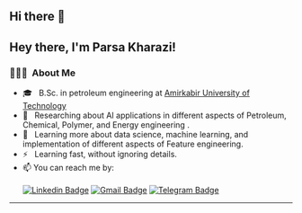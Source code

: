 ## Hi there 👋

<!--
**parsakharazi10/parsakharazi10** is a ✨ _special_ ✨ repository because its `README.md` (this file) appears on your GitHub profile.

Here are some ideas to get you started:

- 🔭 I’m currently working on ...
- 🌱 I’m currently learning ...
- 👯 I’m looking to collaborate on ...
- 🤔 I’m looking for help with ...
- 💬 Ask me about ...
- 📫 How to reach me: ...
- 😄 Pronouns: ...
- ⚡ Fun fact: ...
-->
## Hey there, I'm Parsa Kharazi!

### 👨🏻‍💻 &nbsp;About Me
- 🎓 &nbsp; B.Sc. in petroleum engineering at [Amirkabir University of Technology](https://aut.ac.ir/)
- 🤔 &nbsp; Researching about AI applications in different aspects of Petroleum, Chemical, Polymer, and Energy engineering .
- 🌱 &nbsp; Learning more about data science, machine learning, and implementation of different aspects of Feature engineering.
- ⚡️ &nbsp; Learning fast, without ignoring details.
- 📫 You can reach me by:<br><br>
[![Linkedin Badge](https://img.shields.io/badge/-LinkedIn-0077B5?style=for-the-badge&logo=linkedin&logoColor=white)](http://www.linkedin.com/in/parsa-kharazi-55bb49246)
[![Gmail Badge](https://img.shields.io/badge/Gmail-D14836?style=for-the-badge&logo=gmail&logoColor=white)](mailto:pkharazi1080@gmail.com)
[![Telegram Badge](https://img.shields.io/badge/Telegram-2CA5E0?style=for-the-badge&logo=telegram&logoColor=white)](https://www.t.me/parsakharazi)
---
